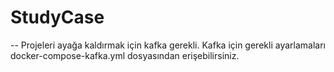 # StudyCase

-- Projeleri ayağa kaldırmak için kafka gerekli. Kafka için gerekli ayarlamaları docker-compose-kafka.yml dosyasından erişebilirsiniz.
